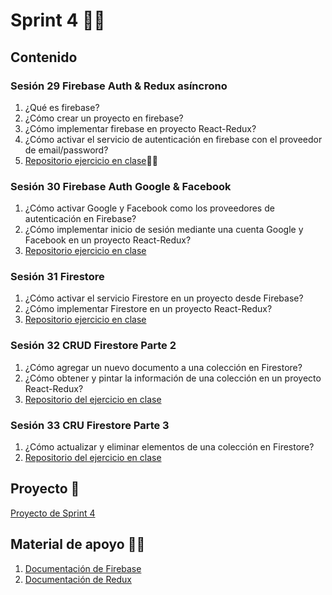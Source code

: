 # Sprint 4 🐱‍🏍
## Contenido
### Sesión 29 Firebase Auth & Redux asíncrono
1. ¿Qué es firebase?
2. ¿Cómo crear un proyecto en firebase?
3. ¿Cómo implementar firebase en proyecto React-Redux?
4. ¿Cómo activar el servicio de autenticación en firebase con el proveedor de email/password?
5. [Repositorio ejercicio en clase](https://github.com/AngieValgie/clase-firebase)🐱‍👤
### Sesión 30 Firebase Auth Google & Facebook
1. ¿Cómo activar Google y Facebook como los proveedores de autenticación en Firebase?
2. ¿Cómo implementar inicio de sesión mediante una cuenta Google y Facebook en un proyecto React-Redux?
3. [Repositorio ejercicio en clase](https://github.com/Esteark/demologin-google-facebook)
### Sesión 31 Firestore
1. ¿Cómo activar el servicio Firestore en un proyecto desde Firebase?
2. ¿Cómo implementar Firestore en un proyecto React-Redux?
3. [Repositorio ejercicio en clase](https://github.com/WilintonAscanio/firebase-toDo.git)
### Sesión 32 CRUD Firestore Parte 2
1. ¿Cómo agregar un nuevo documento a una colección en Firestore?
2. ¿Cómo obtener y pintar la información de una colección en un proyecto React-Redux?
3. [Repositorio del ejercicio en clase](https://github.com/Esteark/demologin-google-facebook)
### Sesión 33 CRU Firestore Parte 3
1. ¿Cómo actualizar y eliminar elementos de una colección en Firestore?
2. [Repositorio del ejercicio en clase](https://github.com/Esteark/demologin-google-facebook)
## Proyecto 🤖
[Proyecto de Sprint 4](https://makaia-my.sharepoint.com/:b:/g/personal/mentoria_bootcamp_makaia_org/Ec2nNyjgSbJNjOHGDMSiBNQBN6FQJkNSWwL9eYwe-jCDmw?e=cTemIo)
## Material de apoyo 🐱‍💻
1. [Documentación de Firebase](https://firebase.google.com/docs?hl=es-419)
2. [Documentación de Redux](https://es.redux.js.org/)
